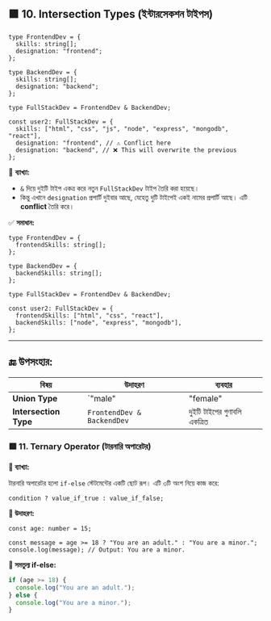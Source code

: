 ## 🟩 10. Intersection Types (ইন্টারসেকশন টাইপস)

```tsx
type FrontendDev = {
  skills: string[];
  designation: "frontend";
};

type BackendDev = {
  skills: string[];
  designation: "backend";
};

type FullStackDev = FrontendDev & BackendDev;

const user2: FullStackDev = {
  skills: ["html", "css", "js", "node", "express", "mongodb", "react"],
  designation: "frontend", // ⚠️ Conflict here
  designation: "backend", // ❌ This will overwrite the previous
};
```

🧠 **ব্যাখ্যা:**

- `&` দিয়ে দুইটি টাইপ একত্র করে নতুন `FullStackDev` টাইপ তৈরি করা হয়েছে।
- কিন্তু এখানে `designation` প্রপার্টি দুইবার আছে, যেহেতু দুটি টাইপেই একই নামের প্রপার্টি আছে। এটি **conflict** তৈরি করে।

✅ **সমাধান:**

```tsx
type FrontendDev = {
  frontendSkills: string[];
};

type BackendDev = {
  backendSkills: string[];
};

type FullStackDev = FrontendDev & BackendDev;

const user2: FullStackDev = {
  frontendSkills: ["html", "css", "react"],
  backendSkills: ["node", "express", "mongodb"],
};
```

---

## 🔚 উপসংহার:

| বিষয়                  | উদাহরণ                     | ব্যবহার                      |
| --------------------- | -------------------------- | ---------------------------- |
| **Union Type**        | `"male"                    | "female"                     |
| **Intersection Type** | `FrontendDev & BackendDev` | দুইটি টাইপের গুণাবলি একত্রিত |

### 🟩 11. Ternary Operator (টারনারি অপারেটর)

**📘 ব্যাখ্যা:**

টারনারি অপারেটর হলো `if-else` স্টেটমেন্টের একটি ছোট রূপ। এটি ৩টি অংশ নিয়ে কাজ করে:

```tsx
condition ? value_if_true : value_if_false;
```

**📌 উদাহরণ:**

```tsx
const age: number = 15;

const message = age >= 18 ? "You are an adult." : "You are a minor.";
console.log(message); // Output: You are a minor.
```

**🧠 সমতুল্য if-else:**

```jsx
if (age >= 18) {
  console.log("You are an adult.");
} else {
  console.log("You are a minor.");
}
```
